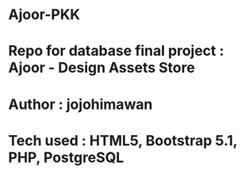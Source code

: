 # Ajoor-PKK
# Repo for database final project : Ajoor - Design Assets Store
# Author : jojohimawan

# Tech used : HTML5, Bootstrap 5.1, PHP, PostgreSQL
